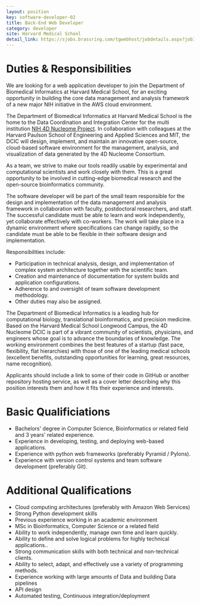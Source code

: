 ```yaml
---
layout: position
key: software-developer-02
title: Back-End Web Developer
category: developer
site: Harvard Medical School 
detail_link: https://sjobs.brassring.com/tgwebhost/jobdetails.aspx?jobId=1226276&PartnerId=25240&SiteId=5341&type=mail
---
```

# Duties & Responsibilities
We are looking for a web application developer to join the Department of Biomedical Informatics at Harvard Medical School, for an exciting opportunity in building the core data management and analysis framework of a new major NIH initiative in the AWS cloud environment.

The Department of Biomedical Informatics at Harvard Medical School is the home to the Data Coordination and Integration Center for the multi institution [NIH 4D Nucleome Project](https://commonfund.nih.gov/4Dnucleome/index). In collaboration with colleagues at the Harvard Paulson School of Engineering and Applied Sciences and MIT, the DCIC will design, implement, and maintain an innovative open-source, cloud-based software environment for the management, analysis, and visualization of data generated by the 4D Nucleome Consortium.

As a team, we strive to make our tools readily usable by experimental and computational scientists and work closely with them. This is a great opportunity to be involved in cutting-edge biomedical research and the open-source bioinformatics community. 

The software developer will be part of the small team responsible for the design and implementation of the data management and analysis framework in collaboration with faculty, postdoctoral researchers, and staff. The successful candidate must be able to learn and work independently, yet collaborate effectively with co-workers. The work will take place in a dynamic environment where specifications can change rapidly, so the candidate must be able to be flexible in their software design and implementation.

Responsibilities include:
- Participation in technical analysis, design, and implementation of complex system architecture together with the scientific team.
- Creation and maintenance of documentation for system builds and application configurations.
- Adherence to and oversight of team software development methodology.
- Other duties may also be assigned.

The Department of Biomedical Informatics is a leading hub for computational biology, translational bioinformatics, and precision medicine. Based on the Harvard Medical School Longwood Campus, the 4D Nucleome DCIC is part of a vibrant community of scientists, physicians, and engineers whose goal is to advance the boundaries of knowledge. The working environment combines the best features of a startup (fast pace, flexibility, flat hierarchies) with those of one of the leading medical schools (excellent benefits, outstanding opportunities for learning, great resources, name recognition).

Applicants should include a link to some of their code in GitHub or another repository hosting service, as well as a cover letter describing why this position interests them and how it fits their experience and interests.


# Basic Qualificiations
- Bachelors' degree in Computer Science, Bioinformatics or related field and 3 years' related experience.
- Experience in developing, testing, and deploying web-based applications.
- Experience with python web frameworks (preferably Pyramid / Pylons).
- Experience with version control systems and team software development (preferably Git).

# Additional Qualifications
- Cloud computing architectures (preferably with Amazon Web Services)
- Strong Python development skills
- Previous experience working in an academic environment 
- MSc in Bioinformatics, Computer Science or a related field 
- Ability to work independently, manage own time and learn quickly. 
- Ability to define and solve logical problems for highly technical applications.. 
- Strong communication skills with both technical and non-technical clients. 
- Ability to select, adapt, and effectively use a variety of programming methods.
- Experience working with large amounts of Data and building Data pipelines
- API design
- Automated testing, Continuous integration/deployment
